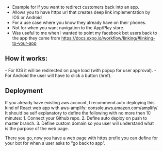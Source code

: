 - Example for if you want to redirect customers back into an app.
- Allows you to have https url that creates deep link implementation by IOS or Android
- For a use case where you know they already have on their phones.
- Not for when you want navigation to the App/Play store.
- Was useful to me when I wanted to point my facebook bot users back to the app they came from
https://docs.expo.io/workflow/linking/#linking-to-your-app

<h2> How it works: </h2>
- For IOS it will be redirected on page load (with popup for user approval).
- For Android the user will have to click a button (href).

<h2>Deployment</h2>
If you already have existing aws account, I recommend auto deploying this kind of React web app with aws-amplify: console.aws.amazon.com/amplify/
It should be self explanatory to define the following with no more then 10 minutes:
1. Connect your Github repo.
2. Define auto deploy on push to master branch.
3. Define custom domain so you user will understand what is the purpose of the web page.

There you go, now you have a web page with https prefix you can define for your bot for when a user asks to “go back to app”.
